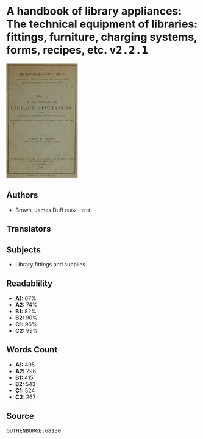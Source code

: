 # A handbook of library appliances: The technical equipment of libraries: fittings, furniture, charging systems, forms, recipes, etc. <kbd>v2.2.1</kbd>

![](./cover.medium.jpg "")

## Authors


 - Brown, James Duff <small>(1862 - 1914)</small>

## Translators



## Subjects


 - Library fittings and supplies

## Readablility


 - **A1:** 67%
 - **A2:** 74%
 - **B1:** 82%
 - **B2:** 90%
 - **C1:** 96%
 - **C2:** 99%

## Words Count


 - **A1:** 405
 - **A2:** 296
 - **B1:** 415
 - **B2:** 543
 - **C1:** 524
 - **C2:** 267

## Source


<kbd>GUTHENBURGE:68130</kbd>
